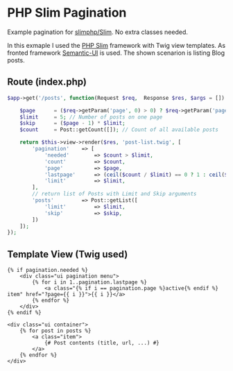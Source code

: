 # PHP Slim Pagination
Example pagination for [slimphp/Slim](https://github.com/slimphp/Slimslimphp/Slim). No extra classes needed.

In this exmaple I used the [PHP Slim](https://github.com/slimphp/Slim) framework with Twig view templates. As fronted framework [Semantic-UI](https://github.com/Semantic-Org/Semantic-UI) is used.
The shown scenarion is listing Blog posts.

## Route (index.php)
```php
$app->get('/posts', function(Request $req,  Response $res, $args = []) use ($cache) {

    $page      = ($req->getParam('page', 0) > 0) ? $req->getParam('page') : 1;
    $limit     = 5; // Number of posts on one page
    $skip      = ($page - 1) * $limit;
    $count     = Post::getCount([]); // Count of all available posts

    return $this->view->render($res, 'post-list.twig', [
        'pagination'    => [
            'needed'        => $count > $limit,
            'count'         => $count,
            'page'          => $page,
            'lastpage'      => (ceil($count / $limit) == 0 ? 1 : ceil($count / $limit)),
            'limit'         => $limit,
        ],
        // return list of Posts with Limit and Skip arguments
        'posts'         => Post::getList([
            'limit'         => $limit,
            'skip'          => $skip,
        ])
    ]);
});
```

## Template View (Twig used)
```twig
{% if pagination.needed %}
    <div class="ui pagination menu">
        {% for i in 1..pagination.lastpage %}
            <a class="{% if i == pagination.page %}active{% endif %} item" href="?page={{ i }}">{{ i }}</a>
        {% endfor %}
    </div>
{% endif %}

<div class="ui container">
    {% for post in posts %}
        <a class="item">
        	{# Post contents (title, url, ...) #}
        </a>
    {% endfor %}
</div>
```
